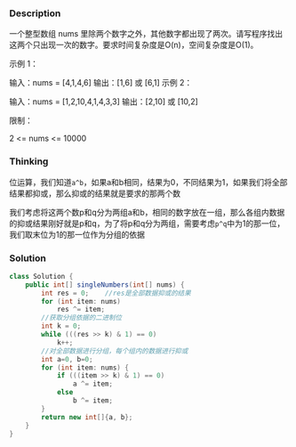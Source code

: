 ### Description

一个整型数组 nums 里除两个数字之外，其他数字都出现了两次。请写程序找出这两个只出现一次的数字。要求时间复杂度是O(n)，空间复杂度是O(1)。

 

示例 1：

输入：nums = [4,1,4,6]
输出：[1,6] 或 [6,1]
示例 2：

输入：nums = [1,2,10,4,1,4,3,3]
输出：[2,10] 或 [10,2]


限制：

2 <= nums <= 10000

### Thinking

位运算，我们知道`a^b`，如果a和b相同，结果为0，不同结果为1，如果我们将全部结果都抑或，那么抑或的结果就是要求的那两个数

我们考虑将这两个数p和q分为两组a和b，相同的数字放在一组，那么各组内数据的抑或结果刚好就是p和q，为了将p和q分为两组，需要考虑`p^q`中为1的那一位，我们取末位为1的那一位作为分组的依据

### Solution
```java
class Solution {
    public int[] singleNumbers(int[] nums) {
        int res = 0;	//res是全部数据抑或的结果
        for (int item: nums)
            res ^= item;
        //获取分组依据的二进制位
        int k = 0;
        while (((res >> k) & 1) == 0)
            k++;
        //对全部数据进行分组，每个组内的数据进行抑或
        int a=0, b=0;
        for (int item: nums) {
            if (((item >> k) & 1) == 0)
                a ^= item;
            else
                b ^= item;
        }
        return new int[]{a, b};
    }
}
```